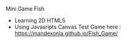 Mini Game Fish 
  - Learning 2D HTML5
  - Using Javasripts Canvas
Test Game here : https://mandexonla.github.io/Fish_Game/
